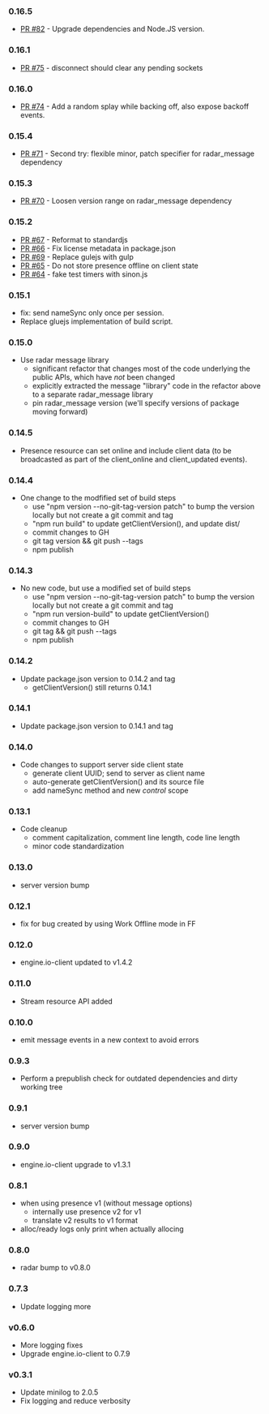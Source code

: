 ### 0.16.5
* [PR #82](https://github.com/zendesk/radar_client/pull/82) - Upgrade dependencies and Node.JS version.

### 0.16.1
* [PR #75](https://github.com/zendesk/radar_client/pull/75) - disconnect should clear any pending sockets

### 0.16.0
* [PR #74](https://github.com/zendesk/radar_client/pull/74) - Add a random splay while backing off, also expose backoff events.

### 0.15.4
* [PR #71](https://github.com/zendesk/radar_client/pull/71) - Second try: flexible minor, patch specifier for radar_message dependency

### 0.15.3
* [PR #70](https://github.com/zendesk/radar_client/pull/70) - Loosen version range on radar_message dependency

### 0.15.2
* [PR #67](https://github.com/zendesk/radar_client/pull/67) - Reformat to standardjs
* [PR #66](https://github.com/zendesk/radar_client/pull/66) - Fix license metadata in package.json
* [PR #69](https://github.com/zendesk/radar_client/pull/69) - Replace gulejs with gulp
* [PR #65](https://github.com/zendesk/radar_client/pull/65) - Do not store presence offline on client state
* [PR #64](https://github.com/zendesk/radar_client/pull/64) - fake test timers with sinon.js

### 0.15.1
* fix: send nameSync only once per session.
* Replace gluejs implementation of build script.

### 0.15.0
* Use radar message library
  - significant refactor that changes most of the code underlying the public
    APIs, which have *not* been changed
  - explicitly extracted the message "library" code in the refactor above to a
    separate radar_message library
  - pin radar_message version (we'll specify versions of package moving forward)

### 0.14.5
* Presence resource can set online and include client data (to be broadcasted
  as part of the client_online and client_updated events). 

### 0.14.4
* One change to the modfified set of build steps
  - use "npm version --no-git-tag-version patch" to bump the version locally
    but not create a git commit and tag
  - "npm run build" to update getClientVersion(), and update dist/
  - commit changes to GH
  - git tag version && git push --tags
  - npm publish

### 0.14.3
* No new code, but use a modified set of build steps
  - use "npm version --no-git-tag-version patch" to bump the version locally
    but not create a git commit and tag
  - "npm run version-build" to update getClientVersion()
  - commit changes to GH
  - git tag && git push --tags
  - npm publish

### 0.14.2
* Update package.json version to 0.14.2 and tag
  - getClientVersion() still returns 0.14.1

### 0.14.1
* Update package.json version to 0.14.1 and tag

### 0.14.0
* Code changes to support server side client state
  - generate client UUID; send to server as client name
  - auto-generate getClientVersion() and its source file
  - add nameSync method and new *control* scope

### 0.13.1
* Code cleanup
  - comment capitalization, comment line length, code line length
  - minor code standardization

### 0.13.0
* server version bump

### 0.12.1
* fix for bug created by using Work Offline mode in FF

### 0.12.0
* engine.io-client updated to v1.4.2

### 0.11.0
* Stream resource API added

### 0.10.0
* emit message events in a new context to avoid errors

### 0.9.3
* Perform a prepublish check for outdated dependencies and dirty working tree

### 0.9.1
* server version bump

### 0.9.0
* engine.io-client upgrade to v1.3.1

### 0.8.1
 - when using presence v1 (without message options)
    - internally use presence v2 for v1
    - translate v2 results to v1 format
 - alloc/ready logs only print when actually allocing

### 0.8.0
 - radar bump to v0.8.0

### 0.7.3
 - Update logging more

### v0.6.0
 - More logging fixes
 - Upgrade engine.io-client to 0.7.9

### v0.3.1
 - Update minilog to 2.0.5
 - Fix logging and reduce verbosity
